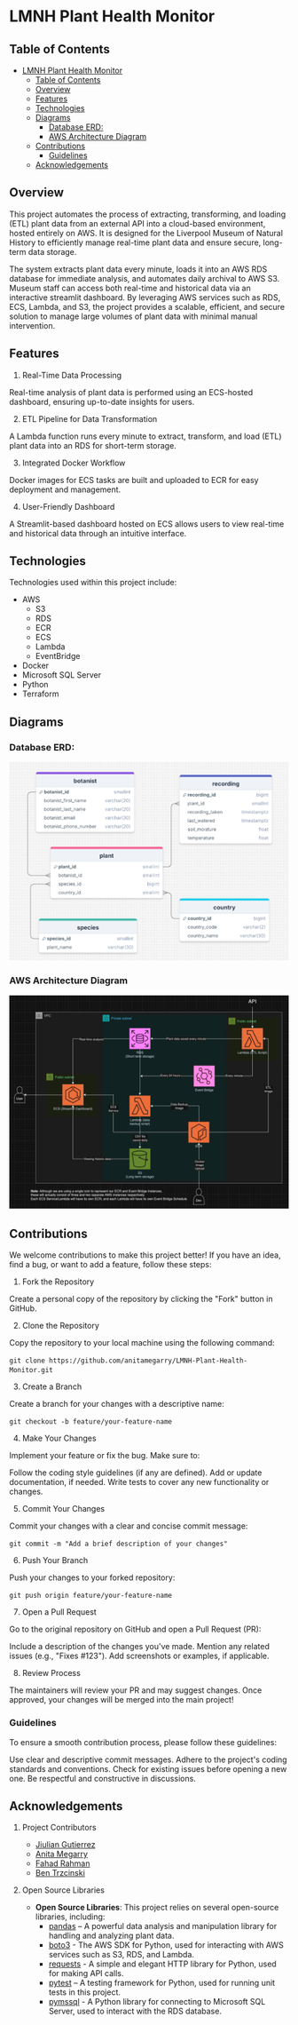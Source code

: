 # LMNH Plant Health Monitor

## Table of Contents

- [LMNH Plant Health Monitor](#lmnh-plant-health-monitor)
  - [Table of Contents](#table-of-contents)
  - [Overview](#overview)
  - [Features](#features)
  - [Technologies](#technologies)
  - [Diagrams](#diagrams)
    - [Database ERD:](#database-erd)
    - [AWS Architecture Diagram](#aws-architecture-diagram)
  - [Contributions](#contributions)
    - [Guidelines](#guidelines)
  - [Acknowledgements](#acknowledgements)

## Overview

This project automates the process of extracting, transforming, and loading (ETL) plant data from an external API into a cloud-based environment, hosted entirely on AWS. It is designed for the Liverpool Museum of Natural History to efficiently manage real-time plant data and ensure secure, long-term data storage.

The system extracts plant data every minute, loads it into an AWS RDS database for immediate analysis, and automates daily archival to AWS S3. Museum staff can access both real-time and historical data via an interactive streamlit dashboard. By leveraging AWS services such as RDS, ECS, Lambda, and S3, the project provides a scalable, efficient, and secure solution to manage large volumes of plant data with minimal manual intervention.

## Features

1. Real-Time Data Processing

Real-time analysis of plant data is performed using an ECS-hosted dashboard, ensuring up-to-date insights for users.

2. ETL Pipeline for Data Transformation

A Lambda function runs every minute to extract, transform, and load (ETL) plant data into an RDS for short-term storage.

3. Integrated Docker Workflow

Docker images for ECS tasks are built and uploaded to ECR for easy deployment and management.

4. User-Friendly Dashboard

A Streamlit-based dashboard hosted on ECS allows users to view real-time and historical data through an intuitive interface.

## Technologies

Technologies used within this project include:
- AWS 
  - S3
  - RDS
  - ECR
  - ECS
  - Lambda
  - EventBridge
- Docker
- Microsoft SQL Server
- Python
- Terraform 

## Diagrams

### Database ERD:

![Database ERD](images/ERD.png)


### AWS Architecture Diagram

![AWS Architecture Diagram](images/architecture_diagram.png)

## Contributions

We welcome contributions to make this project better! If you have an idea, find a bug, or want to add a feature, follow these steps:

1. Fork the Repository
   
Create a personal copy of the repository by clicking the "Fork" button in GitHub.

2. Clone the Repository

Copy the repository to your local machine using the following command:

```git clone https://github.com/anitamegarry/LMNH-Plant-Health-Monitor.git```

3. Create a Branch
   
Create a branch for your changes with a descriptive name:

```git checkout -b feature/your-feature-name```

4. Make Your Changes
   
Implement your feature or fix the bug. Make sure to:

Follow the coding style guidelines (if any are defined).
Add or update documentation, if needed.
Write tests to cover any new functionality or changes.

5. Commit Your Changes
   
Commit your changes with a clear and concise commit message:

```git commit -m "Add a brief description of your changes"```

6. Push Your Branch
   
Push your changes to your forked repository:

```git push origin feature/your-feature-name```

7. Open a Pull Request
   
Go to the original repository on GitHub and open a Pull Request (PR):

Include a description of the changes you've made.
Mention any related issues (e.g., "Fixes #123").
Add screenshots or examples, if applicable.

8. Review Process
   
The maintainers will review your PR and may suggest changes. 
Once approved, your changes will be merged into the main project!


### Guidelines
To ensure a smooth contribution process, please follow these guidelines:

Use clear and descriptive commit messages.
Adhere to the project's coding standards and conventions.
Check for existing issues before opening a new one.
Be respectful and constructive in discussions.

## Acknowledgements

1. Project Contributors
   - [Jiulian Gutierrez](https://github.com/jiuliangut)
   - [Anita Megarry](https://github.com/anitamegarry)
   - [Fahad Rahman](https://github.com/Fahi28)
   - [Ben Trzcinski](https://github.com/bentrzcinski)

2. Open Source Libraries
   - **Open Source Libraries**: This project relies on several open-source libraries, including:
     - [pandas](https://pandas.pydata.org/) – A powerful data analysis and manipulation library for handling and analyzing plant data.
     - [boto3](https://boto3.amazonaws.com/) - The AWS SDK for Python, used for interacting with AWS services such as S3, RDS, and Lambda.
     - [requests](https://requests.readthedocs.io/en/latest/) - A simple and elegant HTTP library for Python, used for making API calls.
     - [pytest](https://docs.pytest.org/en/stable/) – A testing framework for Python, used for running unit tests in this project.
     - [pymssql](https://pymssql.readthedocs.io/en/latest/) - A Python library for connecting to Microsoft SQL Server, used to interact with the RDS database.

